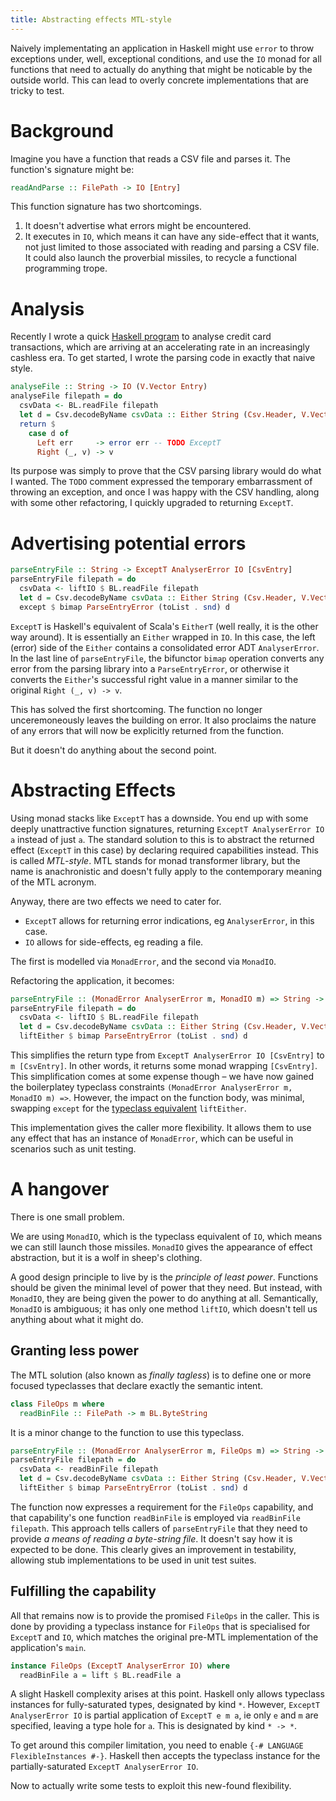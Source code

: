 ```yaml
---
title: Abstracting effects MTL-style
---
```


Naively implementating an application in Haskell might use `error` to throw exceptions under, well, exceptional conditions,
and use the `IO` monad for all functions that need to actually do anything that might be noticable by the outside world.
This can lead to overly concrete implementations that are tricky to test.

# Background

Imagine you have a function that reads a CSV file and parses it. The function's signature might be:
```haskell
readAndParse :: FilePath -> IO [Entry]
```

This function signature has two shortcomings.

1. It doesn't advertise what errors might be encountered.
1. It executes in `IO`, which means it can have any side-effect that it wants, not just
limited to those associated with reading and parsing a CSV file. It could also launch the proverbial missiles, to recycle a 
functional programming trope.

# Analysis

Recently I wrote a quick [Haskell program](https://github.com/leigh-perry/bankcheck) to analyse credit card transactions, 
which are arriving at an accelerating rate in an increasingly cashless era.
To get started, I wrote the parsing code in exactly that naive style.
```haskell
analyseFile :: String -> IO (V.Vector Entry)
analyseFile filepath = do
  csvData <- BL.readFile filepath
  let d = Csv.decodeByName csvData :: Either String (Csv.Header, V.Vector Entry)
  return $
    case d of
      Left err     -> error err -- TODO ExceptT
      Right (_, v) -> v
``` 

Its purpose was simply to prove that the CSV parsing library would do what I wanted.
The `TODO` comment expressed the temporary embarrassment of throwing an exception, and
once I was happy with the CSV handling, along with some other refactoring, I quickly upgraded to
returning `ExceptT`.

# Advertising potential errors

```haskell
parseEntryFile :: String -> ExceptT AnalyserError IO [CsvEntry]
parseEntryFile filepath = do
  csvData <- liftIO $ BL.readFile filepath
  let d = Csv.decodeByName csvData :: Either String (Csv.Header, V.Vector CsvEntry)
  except $ bimap ParseEntryError (toList . snd) d
```

`ExceptT` is Haskell's equivalent of Scala's `EitherT` (well really, it is the other way around).
It is essentially an `Either` wrapped in `IO`. In this case, the left (error) side of
the `Either` contains a consolidated error ADT `AnalyserError`. In the last line of `parseEntryFile`,
the bifunctor `bimap` operation converts any error from the parsing library into a `ParseEntryError`, or otherwise
it converts the `Either`'s successful right value in a manner similar to the original `Right (_, v) -> v`.

This has solved the first shortcoming.
The function no longer unceremoneously leaves the building on error.
It also proclaims the nature of any errors that will now be explicitly returned from the function.

But it doesn't do anything about the second point.

# Abstracting Effects

Using monad stacks like `ExceptT` has a downside.
You end up with some deeply unattractive function signatures, returning `ExceptT AnalyserError IO a`
instead of just `a`.
The standard solution to this is to abstract the returned effect (`ExceptT` in this case) by declaring
required capabilities instead. This is called *MTL-style*.
MTL stands for monad transformer library, but the name is anachronistic and doesn't fully apply
to the contemporary meaning of the MTL acronym.

Anyway, there are two effects we need to cater for.

- `ExceptT` allows for returning error indications, eg `AnalyserError`, in this case.
- `IO` allows for side-effects, eg reading a file.

The first is modelled via `MonadError`, and the second via `MonadIO`.

Refactoring the application, it becomes:
```haskell
parseEntryFile :: (MonadError AnalyserError m, MonadIO m) => String -> m [CsvEntry]
parseEntryFile filepath = do
  csvData <- liftIO $ BL.readFile filepath
  let d = Csv.decodeByName csvData :: Either String (Csv.Header, V.Vector CsvEntry)
  liftEither $ bimap ParseEntryError (toList . snd) d
```
This simplifies the return type from `ExceptT AnalyserError IO [CsvEntry]` to `m [CsvEntry]`.
In other words, it returns some monad wrapping `[CsvEntry]`.
This simplification comes at some expense though – we have now gained the boilerplatey
typeclass constraints `(MonadError AnalyserError m, MonadIO m) =>`. 
However, the impact on the function body, was minimal, swapping `except` for the 
[typeclass equivalent](https://hackage.haskell.org/package/mtl-2.2.2/docs/Control-Monad-Error-Class.html#v:liftEither) `liftEither`.

This implementation gives the caller more flexibility.
It allows them to use any effect that has an instance of `MonadError`,
which can be useful in scenarios such as unit testing.

# A hangover

There is one small problem.

We are using `MonadIO`, which is the typeclass equivalent
of `IO`, which means we can still launch those missiles.
`MonadIO` gives the appearance of effect abstraction, but it is a wolf in sheep's clothing.

A good design principle to live by is the *principle of least power*.
Functions should be given the minimal level of power that they need.
But instead, with `MonadIO`, they are being given the power to do anything at all. 
Semantically, `MonadIO` is ambiguous; it has only one method `liftIO`, which doesn't tell 
us anything about what it might do.

## Granting less power

The MTL solution (also known as *finally tagless*) is to define one or more focused 
typeclasses that declare exactly the semantic intent.
```haskell
class FileOps m where
  readBinFile :: FilePath -> m BL.ByteString
```

It is a minor change to the function to use this typeclass.
```haskell
parseEntryFile :: (MonadError AnalyserError m, FileOps m) => String -> m [CsvEntry]
parseEntryFile filepath = do
  csvData <- readBinFile filepath
  let d = Csv.decodeByName csvData :: Either String (Csv.Header, V.Vector CsvEntry)
  liftEither $ bimap ParseEntryError (toList . snd) d
```  

The function now expresses a requirement for the `FileOps` capability, and that capability's 
one function `readBinFile` is employed via `readBinFile filepath`.
This approach tells callers of `parseEntryFile` that they need to provide *a means of
reading a byte-string file*.
It doesn't say how it is expected to be done.
This clearly gives an improvement in testability, allowing stub implementations to be used in unit test suites.

## Fulfilling the capability

All that remains now is to provide the promised `FileOps` in the caller.
This is done by providing a typeclass instance for `FileOps` that is specialised 
for `ExceptT` and `IO`, which matches the original pre-MTL implementation of the application's `main`.
```haskell
instance FileOps (ExceptT AnalyserError IO) where
  readBinFile a = lift $ BL.readFile a
```

A slight Haskell complexity arises at this point.
Haskell only allows typeclass instances for fully-saturated types, designated by kind `*`.
However, `ExceptT AnalyserError IO` is partial application of `ExceptT e m a`, ie only `e` and `m` are specified, leaving a type hole for `a`.
This is designated by kind `* -> *`.

To get around this compiler limitation, you need to enable `{-# LANGUAGE FlexibleInstances #-}`.
Haskell then accepts the typeclass instance for the partially-saturated `ExceptT AnalyserError IO`.

Now to actually write some tests to exploit this new-found flexibility.
